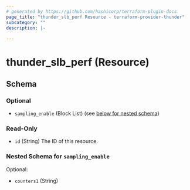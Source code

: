 ```yaml
---
# generated by https://github.com/hashicorp/terraform-plugin-docs
page_title: "thunder_slb_perf Resource - terraform-provider-thunder"
subcategory: ""
description: |-
  
---
```


# thunder_slb_perf (Resource)





<!-- schema generated by tfplugindocs -->
## Schema

### Optional

- `sampling_enable` (Block List) (see [below for nested schema](#nestedblock--sampling_enable))

### Read-Only

- `id` (String) The ID of this resource.

<a id="nestedblock--sampling_enable"></a>
### Nested Schema for `sampling_enable`

Optional:

- `counters1` (String)


